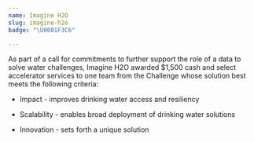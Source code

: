 ```yaml
---
name: Imagine H2O
slug: imagine-h2o
badge: "\U0001F3C6"

---
```


As part of a call for commitments to further support the role of a data to solve water challenges, Imagine H2O awarded $1,500 cash and select accelerator services to one team from the Challenge whose solution best meets the following criteria:

* Impact - improves drinking water access and resiliency

* Scalability - enables broad deployment of drinking water solutions

* Innovation - sets forth a unique solution

